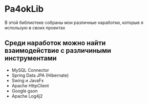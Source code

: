 # Pa4okLib
В этой библиотеке собраны мои различные наработки, которые я использую в своих проектах

## Среди наработок можно найти взаимодействие с различиными инструментами
- MySQL Connector
- Spring Data JPA (Hibernate)
- Swing и JavaFx
- Apache HttpClient
- Google gson
- Apache Log4j2
